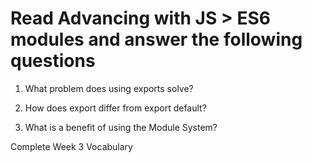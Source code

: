 # Read Advancing with JS > ES6 modules and answer the following questions

1. What problem does using exports solve?

2. How does export differ from export default?

3. What is a benefit of using the Module System?

Complete Week 3 Vocabulary